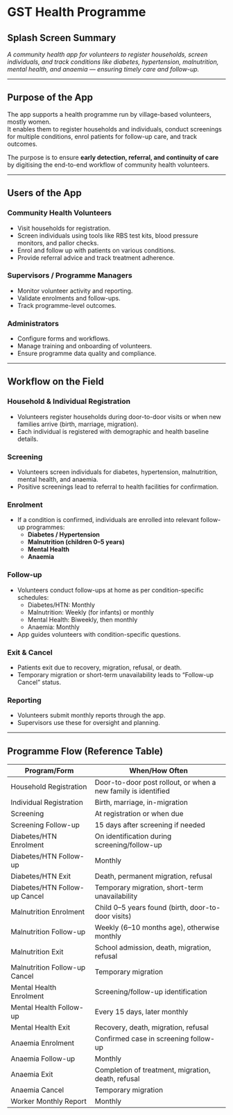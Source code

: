 # GST Health Programme

## Splash Screen Summary
*A community health app for volunteers to register households, screen individuals, and track conditions like diabetes, hypertension, malnutrition, mental health, and anaemia — ensuring timely care and follow-up.*

---

## Purpose of the App
The app supports a health programme run by village-based volunteers, mostly women.  
It enables them to register households and individuals, conduct screenings for multiple conditions, enrol patients for follow-up care, and track outcomes.  

The purpose is to ensure **early detection, referral, and continuity of care** by digitising the end-to-end workflow of community health volunteers.

---

## Users of the App

### Community Health Volunteers
- Visit households for registration.  
- Screen individuals using tools like RBS test kits, blood pressure monitors, and pallor checks.  
- Enrol and follow up with patients on various conditions.  
- Provide referral advice and track treatment adherence.  

### Supervisors / Programme Managers
- Monitor volunteer activity and reporting.  
- Validate enrolments and follow-ups.  
- Track programme-level outcomes.  

### Administrators
- Configure forms and workflows.  
- Manage training and onboarding of volunteers.  
- Ensure programme data quality and compliance.  

---

## Workflow on the Field

### Household & Individual Registration
- Volunteers register households during door-to-door visits or when new families arrive (birth, marriage, migration).  
- Each individual is registered with demographic and health baseline details.  

### Screening
- Volunteers screen individuals for diabetes, hypertension, malnutrition, mental health, and anaemia.  
- Positive screenings lead to referral to health facilities for confirmation.  

### Enrolment
- If a condition is confirmed, individuals are enrolled into relevant follow-up programmes:  
  - **Diabetes / Hypertension**  
  - **Malnutrition (children 0–5 years)**  
  - **Mental Health**  
  - **Anaemia**  

### Follow-up
- Volunteers conduct follow-ups at home as per condition-specific schedules:  
  - Diabetes/HTN: Monthly  
  - Malnutrition: Weekly (for infants) or monthly  
  - Mental Health: Biweekly, then monthly  
  - Anaemia: Monthly  
- App guides volunteers with condition-specific questions.  

### Exit & Cancel
- Patients exit due to recovery, migration, refusal, or death.  
- Temporary migration or short-term unavailability leads to “Follow-up Cancel” status.  

### Reporting
- Volunteers submit monthly reports through the app.  
- Supervisors use these for oversight and planning.  

---

## Programme Flow (Reference Table)

| Program/Form | When/How Often |
|--------------|-----------------|
| Household Registration | Door-to-door post rollout, or when a new family is identified |
| Individual Registration | Birth, marriage, in-migration |
| Screening | At registration or when due |
| Screening Follow-up | 15 days after screening if needed |
| Diabetes/HTN Enrolment | On identification during screening/follow-up |
| Diabetes/HTN Follow-up | Monthly |
| Diabetes/HTN Exit | Death, permanent migration, refusal |
| Diabetes/HTN Follow-up Cancel | Temporary migration, short-term unavailability |
| Malnutrition Enrolment | Child 0–5 years found (birth, door-to-door visits) |
| Malnutrition Follow-up | Weekly (6–10 months age), otherwise monthly |
| Malnutrition Exit | School admission, death, migration, refusal |
| Malnutrition Follow-up Cancel | Temporary migration |
| Mental Health Enrolment | Screening/follow-up identification |
| Mental Health Follow-up | Every 15 days, later monthly |
| Mental Health Exit | Recovery, death, migration, refusal |
| Anaemia Enrolment | Confirmed case in screening follow-up |
| Anaemia Follow-up | Monthly |
| Anaemia Exit | Completion of treatment, migration, death, refusal |
| Anaemia Cancel | Temporary migration |
| Worker Monthly Report | Monthly |
